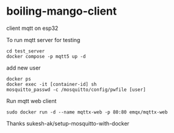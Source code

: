 # boiling-mango-client
client mqtt on esp32 


To run mqtt server for testing 
```
cd test_server
docker compose -p mqtt5 up -d
```
add new user
```
docker ps
docker exec -it [container-id] sh
mosquitto_passwd -c /mosquitto/config/pwfile [user]
```

Run mqtt web client
```
sudo docker run -d --name mqttx-web -p 80:80 emqx/mqttx-web
```
Thanks sukesh-ak/setup-mosquitto-with-docker